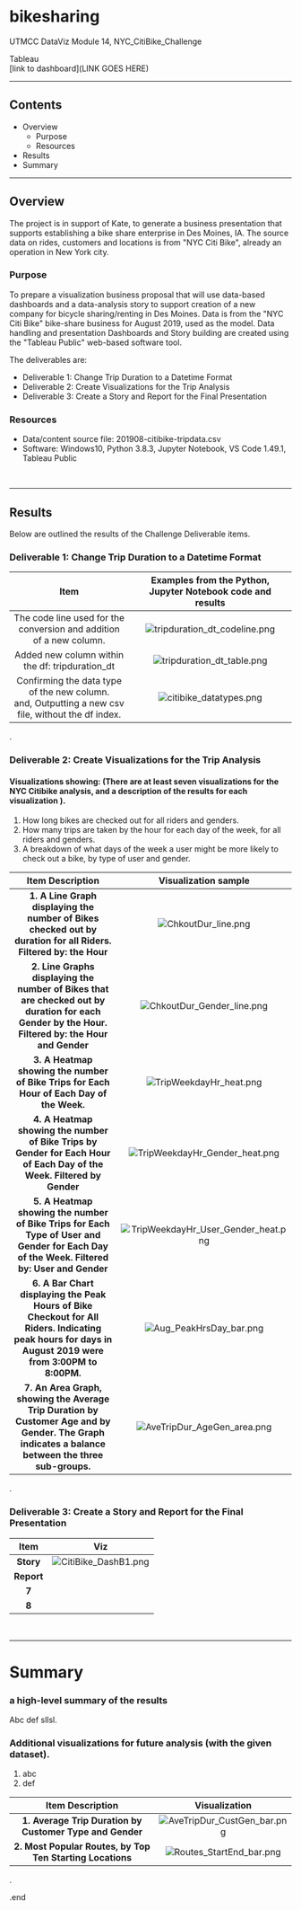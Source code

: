 # bikesharing
UTMCC DataViz Module 14, NYC_CitiBike_Challenge

Tableau  
  [link to dashboard](LINK GOES HERE)

---

## Contents 
  * Overview
    - Purpose
    - Resources
  * Results
  * Summary
 

---  

## Overview 
  
  The project is in support of Kate, to generate a business presentation that supports establishing a bike share enterprise in Des Moines, IA. The source data on rides, customers and locations is from "NYC Citi Bike", already an operation in New York city. 

   ### Purpose
   To prepare a visualization business proposal that will use data-based dashboards and a data-analysis story to support creation of a new company for bicycle sharing/renting in Des Moines. Data is from the "NYC Citi Bike" bike-share business for August 2019, used as the model. Data handling and presentation Dashboards and Story building are created using the "Tableau Public" web-based software tool.
 
   The deliverables are: 
   - Deliverable 1: Change Trip Duration to a Datetime Format
   - Deliverable 2: Create Visualizations for the Trip Analysis
   - Deliverable 3: Create a Story and Report for the Final Presentation
   

   ### Resources
  * Data/content source file: 201908-citibike-tripdata.csv
  * Software: Windows10, Python 3.8.3, Jupyter Notebook, VS Code 1.49.1, Tableau Public 
  
<br>

--- 

## Results
   Below are outlined the results of the Challenge Deliverable items.  
   

### Deliverable 1: Change Trip Duration to a Datetime Format


   | **Item** | **Examples from the Python, Jupyter Notebook code and results** |
   | :---: | :---: |
   | The code line used for the conversion and addition of a new column. | ![tripduration_dt_codeline.png](https://github.com/larrydodson/bikesharing/blob/main/tripduration_dt_codeline.png) |
   | Added new column within the df: tripduration_dt | ![tripduration_dt_table.png](https://github.com/larrydodson/bikesharing/blob/main/tripduration_dt_table.png) |
   | Confirming the data type of the new column.<br> and, Outputting a new csv file, without the df index. | ![citibike_datatypes.png](https://github.com/larrydodson/bikesharing/blob/main/citibike_datatypes.png) |
   
   
.

### Deliverable 2: Create Visualizations for the Trip Analysis

#### Visualizations showing:  (There are at least seven visualizations for the NYC Citibike analysis, and a description of the results for each visualization ).
  1. How long bikes are checked out for all riders and genders.
  2. How many trips are taken by the hour for each day of the week, for all riders and genders.
  3. A breakdown of what days of the week a user might be more likely to check out a bike, by type of user and gender.



   | **Item Description** | **Visualization sample** |
   | :---: | :---: |
   | **1. A Line Graph displaying the number of Bikes checked out by duration for all Riders. Filtered by: the Hour** | ![ChkoutDur_line.png](https://github.com/larrydodson/bikesharing/blob/main/ChkoutDur_line.png) |
   | **2. Line Graphs displaying the number of Bikes that are checked out by duration for each Gender by the Hour. Filtered by: the Hour and Gender** | ![ChkoutDur_Gender_line.png](https://github.com/larrydodson/bikesharing/blob/main/ChkoutDur_Gender_line.png) |
   | **3. A Heatmap showing the number of Bike Trips for Each Hour of Each Day of the Week.** | ![TripWeekdayHr_heat.png](https://github.com/larrydodson/bikesharing/blob/main/TripWeekdayHr_heat.png) |
   | **4. A Heatmap showing the number of Bike Trips by Gender for Each Hour of Each Day of the Week. Filtered by Gender** | ![TripWeekdayHr_Gender_heat.png](https://github.com/larrydodson/bikesharing/blob/main/TripWeekdayHr_Gender_heat.png) |
   | **5. A Heatmap showing the number of Bike Trips for Each Type of User and Gender for Each Day of the Week. Filtered by: User and Gender** | ![TripWeekdayHr_User_Gender_heat.png](https://github.com/larrydodson/bikesharing/blob/main/TripWeekdayHr_User_Gender_heat.png) |
   | **6. A Bar Chart displaying the Peak Hours of Bike Checkout for All Riders. Indicating peak hours for days in August 2019 were from 3:00PM to 8:00PM.** | ![Aug_PeakHrsDay_bar.png](https://github.com/larrydodson/bikesharing/blob/main/Aug_PeakHrsDay_bar.png) |
   | **7. An Area Graph, showing the Average Trip Duration by Customer Age and by Gender. The Graph indicates a balance between the three sub-groups.** | ![AveTripDur_AgeGen_area.png](https://github.com/larrydodson/bikesharing/blob/main/AveTripDur_AgeGen_area.png) |

   

.


### Deliverable 3: Create a Story and Report for the Final Presentation




 
   | **Item** | **Viz** |
   | :---: | :---: |
   | **Story** | ![CitiBike_DashB1.png](https://github.com/larrydodson/bikesharing/blob/main/CitiBike_DashB1.png) |
   | **Report** | ![]() |
   | **7** | ![]() |
   | **8** | ![]() |  



<br>

---

# Summary

###  a high-level summary of the results 
   Abc def sllsl.


### Additional visualizations for future analysis (with the given dataset).
  1. abc 
  2. def 

   | **Item Description** | **Visualization** |
   | :---: | :---: |
   | **1. Average Trip Duration by Customer Type and Gender** | ![AveTripDur_CustGen_bar.png](https://github.com/larrydodson/bikesharing/blob/main/AveTripDur_CustGen_bar.png) |
   | **2. Most Popular Routes, by Top Ten Starting Locations** | ![Routes_StartEnd_bar.png](https://github.com/larrydodson/bikesharing/blob/main/Routes_StartEnd_bar.png) |



.

.end
